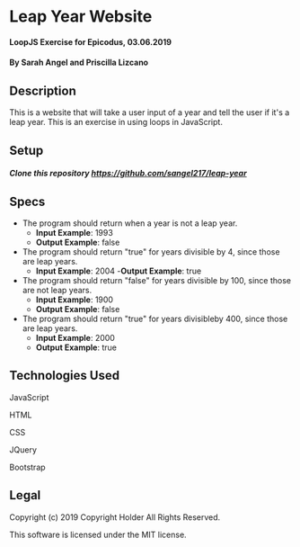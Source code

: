 # Leap Year Website

#### LoopJS Exercise for Epicodus, 03.06.2019

#### By Sarah Angel and Priscilla Lizcano

## Description

This is a website that will take a user input of a year and tell the user if it's a leap year. This is an exercise in using loops in JavaScript.

## Setup

##### Clone this repository https://github.com/sangel217/leap-year

## Specs

- The program should return when a year is not a leap year.
  - **Input Example**: 1993
  - **Output Example**: false
- The program should return "true" for years divisible by 4, since those are leap years.
  - **Input Example**: 2004
  -**Output Example**: true
- The program should return "false" for years divisible by 100, since those are not leap years.
  - **Input Example**: 1900
  - **Output Example**: false
- The program should return "true" for years divisibleby 400, since those are leap years.
  - **Input Example**: 2000
  - **Output Example**: true

## Technologies Used

JavaScript

HTML

CSS

JQuery

Bootstrap

## Legal

Copyright (c) 2019 Copyright Holder All Rights Reserved.

This software is licensed under the MIT license.
